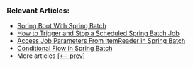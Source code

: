 ### Relevant Articles:

- [Spring Boot With Spring Batch](https://www.baeldung.com/spring-boot-spring-batch)
- [How to Trigger and Stop a Scheduled Spring Batch Job](https://www.baeldung.com/spring-batch-start-stop-job)
- [Access Job Parameters From ItemReader in Spring Batch](https://www.baeldung.com/spring-batch-itemreader-access-job-parameters)
- [Conditional Flow in Spring Batch](https://www.baeldung.com/spring-batch-conditional-flow)
- More articles [[<-- prev]](/spring-batch)
